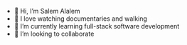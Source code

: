 - 👋 Hi, I’m Salem Alalem
- 👀 I love watching documentaries and walking
- 🌱 I’m currently learning full-stack software development
- 💞️ I’m looking to collaborate 

<!---
Sslim123/Sslim123 is a ✨ special ✨ repository because its `README.md` (this file) appears on your GitHub profile.
You can click the Preview link to take a look at your changes.
--->
